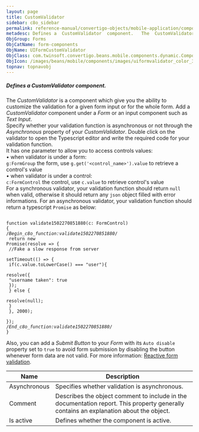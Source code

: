 ```yaml
---
layout: page
title: CustomValidator
sidebar: c8o_sidebar
permalink: reference-manual/convertigo-objects/mobile-application/components/form-components/customvalidator/
metadesc: Defines a  CustomValidator  component.   The  CustomValidator  is a component which give you the ability to customize the validation for a given form 
ObjGroup: Forms
ObjCatName: form-components
ObjName: UIFormCustomValidator
ObjClass: com.twinsoft.convertigo.beans.mobile.components.dynamic.ComponentManager$3
ObjIcon: /images/beans/mobile/components/images/uiformvalidator_color_32x32.png
topnav: topnavobj
---
```

##### Defines a <i>CustomValidator</i> component. 
 The <i>CustomValidator</i> is a component which give you the ability to customize the validation for a given form input or for the whole form.
Add a <i>CustomValidator</i> component under a <i>Form</i> or an input component such as <i>Text Input</i>.<br>Specify whether your validation function is asynchronous or not through the <i>Asynchronous</i> property of your <i>CustomValidator</i>.
Double click on the validator to open the Typescript editor and write the required code for your validation function.<br>It has one parameter to allow you to access controls values:<br> • when validator is under a form:</br><code>g:FormGroup</code> the form, use <code>g.get('&lt;control_name&gt;').value</code> to retrieve a control's value<br> • when validator is under a control:</br><code>c:FormControl</code> the control, use <code>c.value</code> to retrieve control's value
<br>For a synchronous validator, your validation function should return <code>null</code> when valid, otherwise it should return any <code>json</code> object filled with error informations.
For an asynchronous validator, your validation function should return a typescript <code>Promise</code> as below:<pre><code><br>function validate1502270851880(c: FormControl) {<br>/*Begin_c8o_function:validate1502270851880*/<br>	return new Promise(resolve => {<br>		//Fake a slow response from server<br>		setTimeout(() => {<br>		  if(c.value.toLowerCase() === "user"){<br>			resolve({<br>			  "username taken": true<br>			});<br>		  } else {<br>			resolve(null);<br>		  }<br>		}, 2000);<br>	});<br>/*End_c8o_function:validate1502270851880*/<br>}</code></pre>
Also, you can add a <i>Submit Button</i> to your <i>Form</i> with its <code>Auto disable</code> property set to <code>true</code> to avoid form submission by disabling the button whenever form data are not valid.
For more information: <a href='https://angular.io/guide/form-validation#reactive-form-validation' target='_blank'>Reactive form validation</a>.

Name | Description 
--- | ---
Asynchronous | Specifies whether validation is asynchronous.  
Comment | Describes the object comment to include in the documentation report.  This property generally contains an explanation about the object. 
Is active | Defines whether the component is active. 

